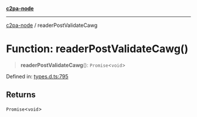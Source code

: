 [**c2pa-node**](../README.md)

***

[c2pa-node](../README.md) / readerPostValidateCawg

# Function: readerPostValidateCawg()

> **readerPostValidateCawg**(): `Promise`\<`void`\>

Defined in: [types.d.ts:795](https://github.com/contentauth/c2pa-node-v2/blob/89b34f9846b48a2d62e217587555c0cf0305136a/js-src/types.d.ts#L795)

## Returns

`Promise`\<`void`\>
